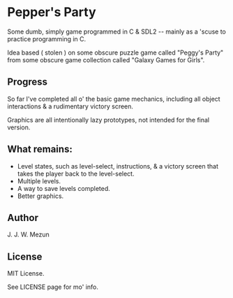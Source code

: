 # Pepper's Party

Some dumb, simply game programmed in C & SDL2 -- mainly as a 'scuse to practice programming in C.

Idea based ( stolen ) on some obscure puzzle game called "Peggy's Party" from some obscure game collection called "Galaxy Games for Girls".


## Progress

So far I've completed all o' the basic game mechanics, including all object interactions & a rudimentary victory screen.

Graphics are all intentionally lazy prototypes, not intended for the final version.


## What remains:

* Level states, such as level-select, instructions, & a victory screen that takes the player back to the level-select.
* Multiple levels.
* A way to save levels completed.
* Better graphics.


## Author

J. J. W. Mezun


## License

MIT License.

See LICENSE page for mo' info.